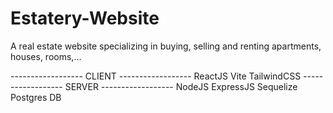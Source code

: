 # Estatery-Website
A real estate website specializing in buying, selling and renting apartments, houses, rooms,...

------------------ CLIENT ------------------
ReactJS
Vite
TailwindCSS
------------------ SERVER ------------------
NodeJS
ExpressJS
Sequelize
Postgres DB
